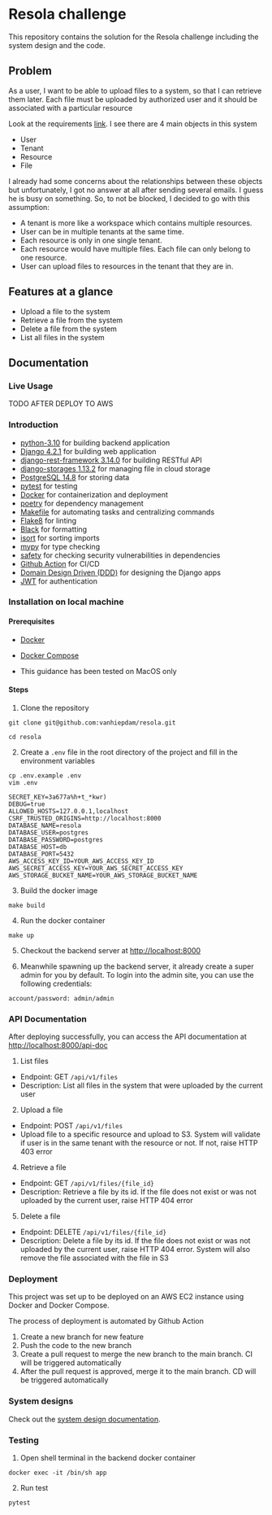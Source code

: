 # Resola challenge
This repository contains the solution for the Resola challenge including the system design and the code.

## Problem
As a user, I want to be able to upload files to a system, so that I can retrieve them later.
Each file must be uploaded by authorized user and it should be associated with a particular resource

Look at the requirements [link](https://gist.github.com/evert0n/d86eec2e5dfc5ac2c55db3b0c39950a9). I see there are 4 main objects in this system
- User
- Tenant
- Resource
- File

I already had some concerns about the relationships between these objects but unfortunately, 
I got no answer at all after sending several emails. 
I guess he is busy on something. So, to not be blocked, I decided to go with this assumption:
- A tenant is more like a workspace which contains multiple resources.
- User can be in multiple tenants at the same time.
- Each resource is only in one single tenant.
- Each resource would have multiple files. Each file can only belong to one resource.
- User can upload files to resources in the tenant that they are in.

## Features at a glance
- Upload a file to the system
- Retrieve a file from the system
- Delete a file from the system
- List all files in the system

## Documentation

### Live Usage
TODO AFTER DEPLOY TO AWS

### Introduction
- [python-3.10](https://www.python.org/) for building backend application
- [Django 4.2.1](https://www.djangoproject.com/) for building web application
- [django-rest-framework 3.14.0](https://www.django-rest-framework.org/) for building RESTful API
- [django-storages 1.13.2](https://django-storages.readthedocs.io/en/latest/) for managing file in cloud storage
- [PostgreSQL 14.8]() for storing data
- [pytest]() for testing
- [Docker](https://www.docker.com/) for containerization and deployment
- [poetry](https://python-poetry.org/) for dependency management
- [Makefile](#) for automating tasks and centralizing commands
- [Flake8](#) for linting
- [Black](#) for formatting
- [isort](#) for sorting imports
- [mypy](#) for type checking
- [safety](#) for checking security vulnerabilities in dependencies
- [Github Action](#) for CI/CD
- [Domain Design Driven (DDD)](#) for designing the Django apps
- [JWT](#) for authentication

### Installation on local machine
#### Prerequisites
- [Docker](https://www.docker.com/)
- [Docker Compose](https://docs.docker.com/compose/)

- This guidance has been tested on MacOS only

#### Steps
1. Clone the repository
```shell
git clone git@github.com:vanhiepdam/resola.git

cd resola
```

2. Create a `.env` file in the root directory of the project and fill in the environment variables
```shell
cp .env.example .env
vim .env

SECRET_KEY=3a677a%h+t_*kwr)
DEBUG=true
ALLOWED_HOSTS=127.0.0.1,localhost
CSRF_TRUSTED_ORIGINS=http://localhost:8000
DATABASE_NAME=resola
DATABASE_USER=postgres
DATABASE_PASSWORD=postgres
DATABASE_HOST=db
DATABASE_PORT=5432
AWS_ACCESS_KEY_ID=YOUR_AWS_ACCESS_KEY_ID
AWS_SECRET_ACCESS_KEY=YOUR_AWS_SECRET_ACCESS_KEY
AWS_STORAGE_BUCKET_NAME=YOUR_AWS_STORAGE_BUCKET_NAME
```

3. Build the docker image
```shell
make build
```

4. Run the docker container
```shell
make up
```

5. Checkout the backend server at [http://localhost:8000](http://localhost:8000)

6. Meanwhile spawning up the backend server, it already create a super admin for you by default. To login into the admin site, you can use the following credentials:
```
account/password: admin/admin
```

### API Documentation
After deploying successfully, you can access the API documentation at [http://localhost:8000/api-doc](http://localhost:8000/api-doc)

1. List files
- Endpoint: GET `/api/v1/files`
- Description: List all files in the system that were uploaded by the current user

2. Upload a file
- Endpoint: POST `/api/v1/files`
- Upload file to a specific resource and upload to S3. System will validate if user is in the same tenant with the resource or not. If not, raise HTTP 403 error

4. Retrieve a file
- Endpoint: GET `/api/v1/files/{file_id}`
- Description: Retrieve a file by its id. If the file does not exist or was not uploaded by the current user, raise HTTP 404 error

5. Delete a file
- Endpoint: DELETE `/api/v1/files/{file_id}`
- Description: Delete a file by its id. If the file does not exist or was not uploaded by the current user, raise HTTP 404 error. 
System will also remove the file associated with the file in S3

### Deployment
This project was set up to be deployed on an AWS EC2 instance using Docker and Docker Compose.

The process of deployment is automated by Github Action
1. Create a new branch for new feature
2. Push the code to the new branch
3. Create a pull request to merge the new branch to the main branch. CI will be triggered automatically
4. After the pull request is approved, merge it to the main branch. CD will be triggered automatically

### System designs
Check out the [system design documentation](diagrams/system/README.md).

### Testing
1. Open shell terminal in the backend docker container
```shell
docker exec -it /bin/sh app
```

2. Run test
```shell
pytest
```
